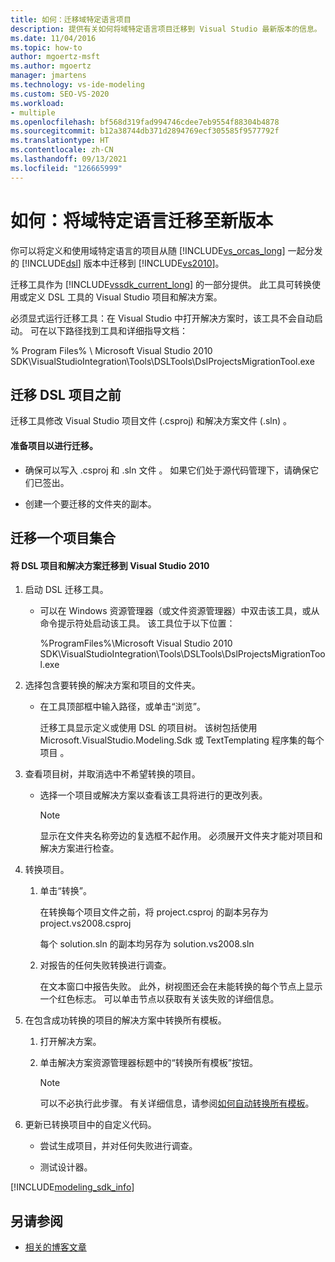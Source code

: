 ```yaml
---
title: 如何：迁移域特定语言项目
description: 提供有关如何将域特定语言项目迁移到 Visual Studio 最新版本的信息。
ms.date: 11/04/2016
ms.topic: how-to
author: mgoertz-msft
ms.author: mgoertz
manager: jmartens
ms.technology: vs-ide-modeling
ms.custom: SEO-VS-2020
ms.workload:
- multiple
ms.openlocfilehash: bf568d319fad994746cdee7eb9554f88304b4878
ms.sourcegitcommit: b12a38744db371d2894769ecf305585f9577792f
ms.translationtype: HT
ms.contentlocale: zh-CN
ms.lasthandoff: 09/13/2021
ms.locfileid: "126665999"
---
```

# <a name="how-to-migrate-a-domain-specific-language-to-a-new-version"></a>如何：将域特定语言迁移至新版本
你可以将定义和使用域特定语言的项目从随 [!INCLUDE[vs_orcas_long](../debugger/includes/vs_orcas_long_md.md)] 一起分发的 [!INCLUDE[dsl](../modeling/includes/dsl_md.md)] 版本中迁移到 [!INCLUDE[vs2010](../misc/includes/vs2010_md.md)]。

 迁移工具作为 [!INCLUDE[vssdk_current_long](../misc/includes/vssdk_current_long_md.md)] 的一部分提供。 此工具可转换使用或定义 DSL 工具的 Visual Studio 项目和解决方案。

 必须显式运行迁移工具：在 Visual Studio 中打开解决方案时，该工具不会自动启动。 可在以下路径找到工具和详细指导文档：

 % Program Files% \ Microsoft Visual Studio 2010 SDK\VisualStudioIntegration\Tools\DSLTools\DslProjectsMigrationTool.exe

## <a name="before-you-migrate-your-dsl-projects"></a>迁移 DSL 项目之前
 迁移工具修改 Visual Studio 项目文件 (.csproj) 和解决方案文件 (.sln) 。

#### <a name="to-prepare-projects-for-migration"></a>准备项目以进行迁移。

- 确保可以写入 .csproj 和 .sln 文件 。 如果它们处于源代码管理下，请确保它们已签出。

- 创建一个要迁移的文件夹的副本。

## <a name="migrating-a-collection-of-projects"></a>迁移一个项目集合

#### <a name="to-migrate-dsl-projects-and-solutions-to-visual-studio-2010"></a>将 DSL 项目和解决方案迁移到 Visual Studio 2010

1. 启动 DSL 迁移工具。

   - 可以在 Windows 资源管理器（或文件资源管理器）中双击该工具，或从命令提示符处启动该工具。 该工具位于以下位置：

        %ProgramFiles%\Microsoft Visual Studio 2010 SDK\VisualStudioIntegration\Tools\DSLTools\DslProjectsMigrationTool.exe

2. 选择包含要转换的解决方案和项目的文件夹。

   - 在工具顶部框中输入路径，或单击“浏览”。

     迁移工具显示定义或使用 DSL 的项目树。 该树包括使用 Microsoft.VisualStudio.Modeling.Sdk 或 TextTemplating 程序集的每个项目 。

3. 查看项目树，并取消选中不希望转换的项目。

   - 选择一个项目或解决方案以查看该工具将进行的更改列表。

       > [!NOTE]
       > 显示在文件夹名称旁边的复选框不起作用。 必须展开文件夹才能对项目和解决方案进行检查。

4. 转换项目。

   1. 单击“转换”。

        在转换每个项目文件之前，将 project.csproj 的副本另存为 project.vs2008.csproj

        每个 solution.sln 的副本均另存为 solution.vs2008.sln

   2. 对报告的任何失败转换进行调查。

        在文本窗口中报告失败。 此外，树视图还会在未能转换的每个节点上显示一个红色标志。 可以单击节点以获取有关该失败的详细信息。

5. 在包含成功转换的项目的解决方案中转换所有模板。

   1. 打开解决方案。

   2. 单击解决方案资源管理器标题中的“转换所有模板”按钮。

       > [!NOTE]
       > 可以不必执行此步骤。 有关详细信息，请参阅[如何自动转换所有模板](/previous-versions/visualstudio/visual-studio-2012/ff521399\(v\=vs.110\))。

6. 更新已转换项目中的自定义代码。

   - 尝试生成项目，并对任何失败进行调查。

   - 测试设计器。

[!INCLUDE[modeling_sdk_info](includes/modeling_sdk_info.md)]

## <a name="see-also"></a>另请参阅

- [相关的博客文章](https://devblogs.microsoft.com/devops/the-visual-studio-modeling-sdk-is-now-available-with-visual-studio-2017/)